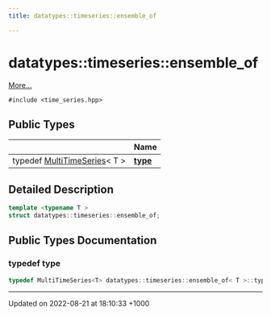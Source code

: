 ```yaml
---
title: datatypes::timeseries::ensemble_of

---
```


# datatypes::timeseries::ensemble_of



 [More...](#detailed-description)


`#include <time_series.hpp>`

## Public Types

|                | Name           |
| -------------- | -------------- |
| typedef [MultiTimeSeries](/uchronia-ts-doc/cpp/Classes/classdatatypes_1_1timeseries_1_1MultiTimeSeries/)< T > | **[type](/uchronia-ts-doc/cpp/Classes/structdatatypes_1_1timeseries_1_1ensemble__of/#typedef-type)**  |

## Detailed Description

```cpp
template <typename T >
struct datatypes::timeseries::ensemble_of;
```

## Public Types Documentation

### typedef type

```cpp
typedef MultiTimeSeries<T> datatypes::timeseries::ensemble_of< T >::type;
```


-------------------------------

Updated on 2022-08-21 at 18:10:33 +1000